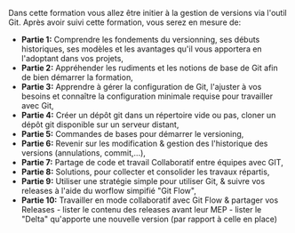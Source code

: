 Dans cette formation vous allez être initier à la gestion de versions via l'outil Git.
Après avoir suivi cette formation, vous serez en mesure de:

- **Partie 1:** Comprendre les fondements du versionning, ses débuts historiques,
  ses modèles et les avantages qu'il vous apportera en l'adoptant dans vos projets,
- **Partie 2:** Appréhender les rudiments et les notions de base de Git afin de bien
  démarrer la formation,
- **Partie 3:** Apprendre à gérer la configuration de Git, l'ajuster
  à vos besoins et connaître la configuration minimale requise pour travailler
  avec Git,
- **Partie 4:** Créer un dépôt git dans un répertoire vide ou pas, cloner un dépôt
  git disponible sur un serveur distant,
- **Partie 5:** Commandes de bases pour démarrer le versioning,
- **Partie 6:** Revenir sur les modification & gestion des l'historique des versions (annulations, commit,...),
- **Partie 7:** Partage de code et travail Collaboratif entre équipes avec GIT,
- **Partie 8:** Solutions, pour collecter et consolider les travaux répartis, 
- **Partie 9:** Utiliser une stratégie simple pour utiliser Git, 
  & suivre vos releases à l'aide du worflow simpifié "Git Flow",
- **Partie 10:** Travailler en mode collaboratif avec Git Flow & partager vos Releases - lister le contenu des releases avant leur MEP -
  lister le "Delta" qu'apporte une nouvelle version (par rapport à celle en place)
